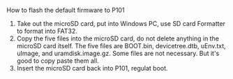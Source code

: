 How to flash the default firmware to P101

1. Take out the microSD card, put into Windows PC, use SD card Formatter to format into FAT32.
2. Copy the five files into the microSD card, do not delete anything in the microSD card itself. The five files are BOOT.bin, devicetree.dtb, uEnv.txt, uImage, and uramdisk.image.gz.
   Some files are not necessary. But it's good to copy paste them all.
3. Insert the microSD card back into P101, regulat boot.
